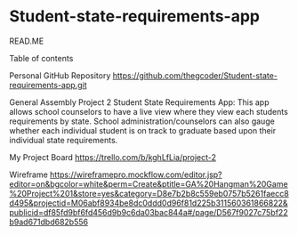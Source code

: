 # Student-state-requirements-app
READ.ME

Table of contents

Personal GitHub Repository
https://github.com/thegcoder/Student-state-requirements-app.git

General Assembly Project 2
 Student State Requirements App: This app allows school counselors to have a
 live view where they view each students requirements by state.  School
 administration/counselors can also gauge whether each individual student is on track to graduate based upon
 their individual state requirements.  

 My Project Board
 https://trello.com/b/kghLfLia/project-2

 Wireframe
 https://wireframepro.mockflow.com/editor.jsp?editor=on&bgcolor=white&perm=Create&ptitle=GA%20Hangman%20Game%20Project%201&store=yes&category=D8e7b2b8c559eb0757b5261faecc8d495&projectid=M06abf8934be8dc0ddd0d96f81d225b311560361866822&publicid=df85fd9bf6fd456d9b9c6da03bac844a#/page/D567f9027c75bf22b9ad671dbd682b556

